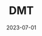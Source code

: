 ---
title: "DMT"
cc-type: hashtag
date: 2023-07-01
hashtag: dmt
tags:
  - Schedule I
  - Psychedelic
  - Drug
---